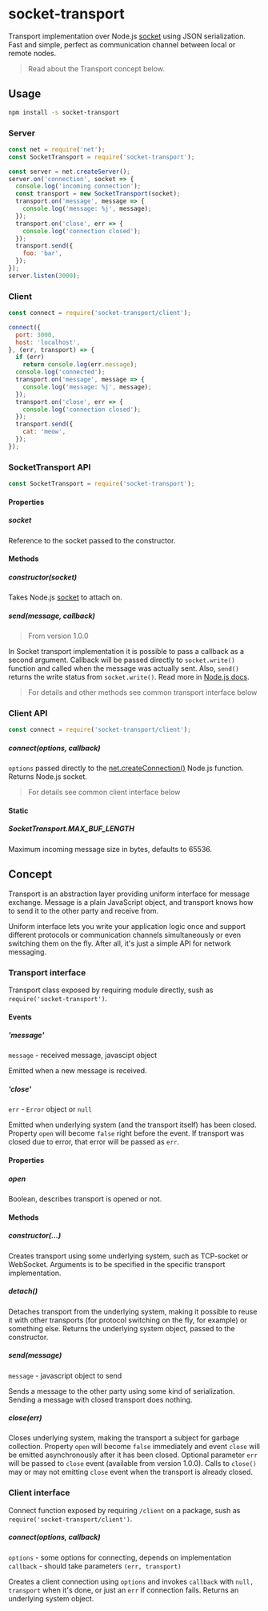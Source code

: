 # socket-transport

Transport implementation over Node.js [socket](https://nodejs.org/dist/latest-v6.x/docs/api/net.html#net_class_net_socket) using JSON serialization. Fast and simple, perfect as communication channel between local or remote nodes.

> Read about the Transport concept below.

## Usage

```bash
npm install -s socket-transport
```

### Server

```js
const net = require('net');
const SocketTransport = require('socket-transport');

const server = net.createServer();
server.on('connection', socket => {
  console.log('incoming connection');
  const transport = new SocketTransport(socket);
  transport.on('message', message => {
    console.log('message: %j', message);
  });
  transport.on('close', err => {
    console.log('connection closed');
  });
  transport.send({
    foo: 'bar',
  });
});
server.listen(3000);
```

### Client

```js
const connect = require('socket-transport/client');

connect({
  port: 3000,
  host: 'localhost',
}, (err, transport) => {
  if (err)
    return console.log(err.message);
  console.log('connected');
  transport.on('message', message => {
    console.log('message: %j', message);
  });
  transport.on('close', err => {
    console.log('connection closed');
  });
  transport.send({
    cat: 'meow',
  });
});
```

### SocketTransport API

```js
const SocketTransport = require('socket-transport');
```

#### Properties

##### socket

Reference to the socket passed to the constructor.

#### Methods

##### constructor(socket)

Takes Node.js [socket](https://nodejs.org/dist/latest-v6.x/docs/api/net.html#net_class_net_socket) to attach on.

##### send(message, callback)

> From version 1.0.0

In Socket transport implementation it is possible to pass a callback as a second argument. Callback will be passed directly to `socket.write()` function and called when the message was actually sent. Also, `send()` returns the write status from `socket.write()`. Read more in [Node.js docs](https://nodejs.org/dist/latest-v6.x/docs/api/net.html#net_socket_write_data_encoding_callback).

> For details and other methods see common transport interface below

### Client API

```js
const connect = require('socket-transport/client');
```

##### connect(options, callback)

`options` passed directly to the [net.createConnection()](https://nodejs.org/dist/latest-v6.x/docs/api/net.html#net_net_createconnection_options_connectlistener) Node.js function. Returns Node.js socket.

> For details see common client interface below

#### Static

##### SocketTransport.MAX_BUF_LENGTH

Maximum incoming message size in bytes, defaults to 65536.

## Concept

Transport is an abstraction layer providing uniform interface for message exchange. Message is a plain JavaScript object, and transport knows how to send it to the other party and receive from.

Uniform interface lets you write your application logic once and support different protocols or communication channels simultaneously or even switching them on the fly. After all, it's just a simple API for network messaging.

### Transport interface

Transport class exposed by requiring module directly, sush as `require('socket-transport')`.

#### Events

##### 'message'

`message` - received message, javascipt object  

Emitted when a new message is received.

##### 'close'

`err` - `Error` object or `null`  

Emitted when underlying system (and the transport itself) has been closed. Property `open` will become `false` right before the event. If transport was closed due to error, that error will be passed as `err`.

#### Properties

##### open

Boolean, describes transport is opened or not.

#### Methods

##### constructor(...)

Creates transport using some underlying system, such as TCP-socket or WebSocket. Arguments is to be specified in the specific transport implementation.

##### detach()

Detaches transport from the underlying system, making it possible to reuse it with other transports (for protocol switching on the fly, for example) or something else. Returns the underlying system object, passed to the constructor.

##### send(message)

`message` - javascript object to send  

Sends a message to the other party using some kind of serialization. Sending a message with closed transport does nothing.

##### close(err)

Closes underlying system, making the transport a subject for garbage collection. Property `open` will become `false` immediately and event `close` will be emitted asynchronously after it has been closed. Optional parameter `err` will be passed to `close` event (available from version 1.0.0). Calls to `close()` may or may not emitting `close` event when the transport is already closed.

### Client interface

Connect function exposed by requiring `/client` on a package, sush as `require('socket-transport/client')`.

##### connect(options, callback)

`options` - some options for connecting, depends on implementation  
`callback` - should take parameters `(err, transport)`  

Creates a client connection using `options` and invokes `callback` with `null, transport` when it's done, or just an `err` if connection fails. Returns an underlying system object.

